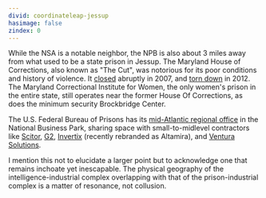 ```yaml
---
divid: coordinateleap-jessup
hasimage: false 
zindex: 0
---
```

While the NSA is a notable neighbor, the NPB is also about 3 miles away from what used to be a state prison in Jessup. The Maryland House of Corrections, also known as "The Cut", was notorious for its poor conditions and history of violence. It [closed](http://www.washingtonpost.com/wp-dyn/content/article/2007/03/18/AR2007031800137.html) abruptly in 2007, and [torn down](http://articles.baltimoresun.com/2012-07-14/news/bs-md-maryland-house-of-corrections-20120714_1_jessup-prison-inmates-prison-system) in 2012. The Maryland Correctional Institute for Women, the only women's prison in the entire state, still operates near the former House Of Corrections, as does the minimum security Brockbridge Center. 

The U.S. Federal Bureau of Prisons has its [mid-Atlantic regional office](http://www.bop.gov/about/ro/mxr/index.jsp) in the National Business Park, sharing space with small-to-midlevel contractors like [Scitor](http://www.scitorcorporation.com/), [G2](http://www.g2-inc.com/), [Invertix](http://www.invertix.com/) (recently rebranded as Altamira), and [Ventura Solutions](http://www.vsi-corp.com/). 

I mention this not to elucidate a larger point but to acknowledge one that remains inchoate yet inescapable. The physical geography of the intelligence-industrial complex overlapping with that of the prison-industrial complex is a matter of resonance, not collusion.  